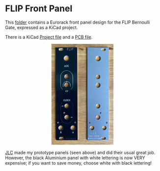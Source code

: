 # FLIP Front Panel

This [folder](https://github.com/m0xpd/FLIP/tree/main/Eurorack/Front%20Panel) contains a Eurorack front panel design for the FLIP Bernoulli Gate, expressed as a KiCad project.

There is a KiCad [Project file](https://github.com/m0xpd/FLIP/blob/main/Eurorack/Front%20Panel/Files/Flip%20Front%20Panel.kicad_pro) and a [PCB file](https://github.com/m0xpd/FLIP/blob/main/Eurorack/Front%20Panel/Files/Flip%20Front%20Panel.kicad_pcb). 

<p align='center'>
<img width=40%, src="https://github.com/m0xpd/FLIP/blob/main/Eurorack/Front%20Panel/Files/Flip%20Front%20Panel.jpg">
</p>

[JLC](https://jlcpcb.com/) made my prototype panels (seen above) and did their usual great job. However, the black Aluminium panel with white lettering is now VERY expensive; if you want to save money, choose white with black lettering! 
